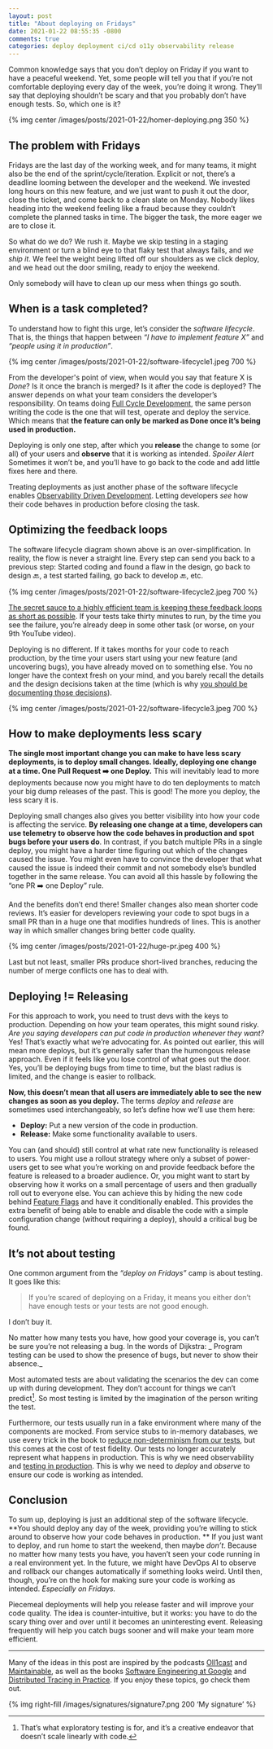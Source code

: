 ```yaml
---
layout: post
title: "About deploying on Fridays"
date: 2021-01-22 08:55:35 -0800
comments: true
categories: deploy deployment ci/cd o11y observability release
---
```


Common knowledge says that you don’t deploy on Friday if you want to have a peaceful weekend. Yet, some people will tell you that if you’re not comfortable deploying every day of the week, you’re doing it wrong. They’ll say that deploying shouldn’t be scary and that you probably don’t have enough tests. So, which one is it?

<!--more-->

{% img center /images/posts/2021-01-22/homer-deploying.png  350 %}

## The problem with Fridays

Fridays are the last day of the working week, and for many teams, it might also be the end of the sprint/cycle/iteration. Explicit or not, there’s a deadline looming between the developer and the weekend. We invested long hours on this new feature, and we just want to push it out the door, close the ticket, and come back to a clean slate on Monday. Nobody likes heading into the weekend feeling like a fraud because they couldn’t complete the planned tasks in time. The bigger the task, the more eager we are to close it. 

So what do we do? We rush it. Maybe we skip testing in a staging environment or turn a blind eye to that flaky test that always fails, and _we ship it_. We feel the weight being lifted off our shoulders as we click deploy, and we head out the door smiling, ready to enjoy the weekend.

Only somebody will have to clean up our mess when things go south.


## When is a task completed?

To understand how to fight this urge, let’s consider the _software lifecycle_. That is, the things that happen between _“I have to implement feature X”_ and  _“*people using it in production*”_. 

{% img center /images/posts/2021-01-22/software-lifecycle1.jpeg 700 %}

From the developer's point of view, when would you say that feature X is _Done_? Is it once the branch is merged? Is it after the code is deployed? The answer depends on what your team considers the developer’s responsibility. On teams doing [Full Cycle Development][1], the same person writing the code is the one that will test, operate and deploy the service. Which means that **the feature can only be marked as Done once it’s being used in production.** 

Deploying is only one step, after which you **release** the change to some (or all) of your users and **observe** that it is working as intended. _*Spoiler Alert*_ Sometimes it won’t be, and you’ll have to go back to the code and add little fixes here and there. 

Treating deployments as just another phase of the software lifecycle enables [Observability Driven Development][2]. Letting developers _see_ how their code behaves in production before closing the task.

## Optimizing the feedback loops

The software lifecycle diagram shown above is an over-simplification. In reality, the flow is never a straight line. Every step can send you back to a previous step: Started coding and found a flaw in the design, go back to design  🔙, a test started failing, go back to develop 🔙, etc.

{% img center /images/posts/2021-01-22/software-lifecycle2.jpeg 700 %}

[The secret sauce to a highly efficient team is keeping these feedback loops as short as possible][3]. If your tests take thirty minutes to run, by the time you see the failure, you’re already deep in some other task (or worse, on your 9th YouTube video). 

Deploying is no different. If it takes months for your code to reach production, by the time your users start using your new feature (and uncovering bugs), you have already moved on to something else. You no longer have the context fresh on your mind, and you barely recall the details and the design decisions taken at the time (which is why [you should be documenting those decisions][4]).

{% img center /images/posts/2021-01-22/software-lifecycle3.jpeg 700 %}

## How to make deployments less scary

**The single most important change you can make to have less scary deployments, is to deploy small changes. Ideally, deploying one change at a time. One Pull Request ➡️ one Deploy.** This will inevitably lead to more deployments because now you might have to do ten deployments to match your big dump releases of the past. This is good! The more you deploy, the less scary it is.

Deploying small changes also gives you better visibility into how your code is affecting the service. **By releasing one change at a time, developers can use telemetry to observe how the code behaves in production and spot bugs before your users do**. In contrast, if you batch multiple PRs in a single deploy, you might have a harder time figuring out which of the changes caused the issue. You might even have to convince the developer that what caused the issue is indeed their commit and not somebody else’s bundled together in the same release. You can avoid all this hassle by following the “one PR ➡️ one Deploy” rule. 

And the benefits don’t end there! Smaller changes also mean shorter code reviews. It’s easier for developers reviewing your code to spot bugs in a small PR than in a huge one that modifies hundreds of lines. This is another way in which smaller changes bring better code quality.

{% img center /images/posts/2021-01-22/huge-pr.jpeg 400 %}

Last but not least, smaller PRs produce short-lived branches, reducing the number of merge conflicts one has to deal with.

## Deploying != Releasing

For this approach to work, you need to trust devs with the keys to production. Depending on how your team operates, this might sound risky. _Are you saying developers can put code in production whenever they want?_ Yes! That’s exactly what we’re advocating for. As pointed out earlier, this will mean more deploys, but it’s generally safer than the humongous release approach. Even if it feels like you lose control of what goes out the door. Yes, you’ll be deploying bugs from time to time, but the blast radius is limited, and the change is easier to rollback.

**Now, this doesn’t mean that all users are immediately able to see the new changes as soon as you deploy.** The terms _deploy_ and _release_ are sometimes used interchangeably, so let’s define how we’ll use them here:

* **Deploy:** Put a new version of the code in production.
* **Release:** Make some functionality available to users.

You can (and should) still control at what rate new functionality is released to users. You might use a rollout strategy where only a subset of power-users get to see what you’re working on and provide feedback before the feature is released to a broader audience. Or, you might want to start by observing how it works on a small percentage of users and then gradually roll out to everyone else. You can achieve this by hiding the new code behind [Feature Flags][5] and have it conditionally enabled. This provides the extra benefit of being able to enable and disable the code with a simple configuration change (without requiring a deploy), should a critical bug be found.

## It’s not about testing

One common argument from the _“deploy on Fridays”_ camp is about testing. It goes like this:

> If you’re scared of deploying on a Friday, it means you either don’t have enough tests or your tests are not good enough.

I don’t buy it.

No matter how many tests you have, how good your coverage is, you can’t be sure you’re not releasing a bug. In the words of Dijkstra: _ Program testing can be used to show the presence of bugs, but never to show their absence._

Most automated tests are about validating the scenarios the dev can come up with during development. They don’t account for things we can’t predict[^1]. So most testing is limited by the imagination of the person writing the test.

Furthermore, our tests usually run in a fake environment where many of the components are mocked. From service stubs to in-memory databases, we use every trick in the book to [reduce non-determinism from our tests][6], but this comes at the cost of test fidelity. Our tests no longer accurately represent what happens in production. This is why we need observability and [testing in production][7]. This is why we need to _deploy_ and _observe_ to ensure our code is working as intended.

## Conclusion

To sum up, deploying is just an additional step of the software lifecycle. **You should deploy any day of the week, providing you’re willing to stick around to observe how your code behaves in production. ** If you just want to deploy, and run home to start the weekend, then maybe _don’t_. Because no matter how many tests you have, you haven’t seen your code running in a real environment yet. In the future, we might have DevOps AI to observe and rollback our changes automatically if something looks weird. Until then, though, you’re on the hook for making sure your code is working as intended. _Especially on Fridays._

Piecemeal deployments will help you release faster and will improve your code quality. The idea is counter-intuitive, but it works: you have to do the scary thing over and over until it becomes an uninteresting event. Releasing frequently will help you catch bugs sooner and will make your team more efficient.

---- 

Many of the ideas in this post are inspired by the podcasts [Oll1cast][8] and [Maintainable][9], as well as the books [Software Engineering at Google][10] and [Distributed Tracing in Practice][11]. If you enjoy these topics, go check them out.

 {% img right-fill /images/signatures/signature7.png 200 ‘My signature’ %} 

[^1]:	That’s what exploratory testing is for, and it’s a creative endeavor that doesn’t scale linearly with code.

[1]:	https://netflixtechblog.com/full-cycle-developers-at-netflix-a08c31f83249
[2]:	https://www.infoq.com/articles/observability-driven-development/
[3]:	https://martinfowler.com/articles/developer-effectiveness.html
[4]:	https://jivimberg.io/blog/2020/12/26/documenting-decisions/
[5]:	https://martinfowler.com/articles/feature-toggles.html
[6]:	https://jivimberg.io/blog/2020/07/27/effective-testing-reducing-non-determinism/
[7]:	https://copyconstruct.medium.com/testing-in-production-the-safe-way-18ca102d0ef1
[8]:	https://www.heavybit.com/library/podcasts/o11ycast/
[9]:	https://maintainable.fm/
[10]:	https://www.amazon.com/Software-Engineering-Google-Lessons-Programming/dp/1492082791
[11]:	https://www.oreilly.com/library/view/distributed-tracing-in/9781492056621/